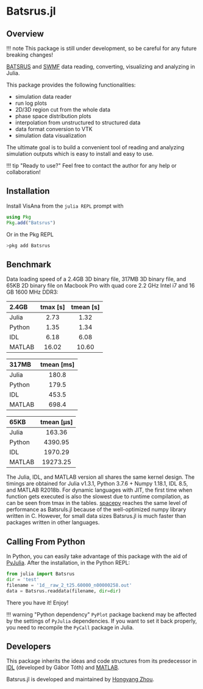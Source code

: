 # Batsrus.jl

## Overview

!!! note
    This package is still under development, so be careful for any future breaking changes!

[BATSRUS](https://github.com/MSTEM-QUDA/BATSRUS) and [SWMF](https://github.com/MSTEM-QUDA/SWMF) data reading, converting, visualizing and analyzing in Julia.

This package provides the following functionalities:
  * simulation data reader
  * run log plots
  * 2D/3D region cut from the whole data
  * phase space distribution plots
  * interpolation from unstructured to structured data
  * data format conversion to VTK
  * simulation data visualization

The ultimate goal is to build a convenient tool of reading and analyzing simulation outputs which is easy to install and easy to use.

!!! tip "Ready to use?"
    Feel free to contact the author for any help or collaboration!

## Installation
Install VisAna from the `julia REPL` prompt with
```julia
using Pkg
Pkg.add("Batsrus")
```

Or in the Pkg REPL
```julia
>pkg add Batsrus
```

## Benchmark

Data loading speed of a 2.4GB 3D binary file, 317MB 3D binary file, and 65KB 2D binary file on Macbook Pro with quad core 2.2 GHz Intel i7 and 16 GB 1600 MHz DDR3:

| 2.4GB |   tmax [s] |  tmean [s] |
|:-------|:------:|:------:|
| Julia  | 2.73  |  1.32 |
| Python | 1.35  |  1.34 |
| IDL    | 6.18  |  6.08 |
| MATLAB | 16.02 | 10.60 |

| 317MB   | tmean [ms] |
|:-------|:---------:|
| Julia  | 180.8    |
| Python | 179.5   |
| IDL    | 453.5   |
| MATLAB | 698.4  |

| 65KB   | tmean [μs] |
|:-------|:---------:|
| Julia  | 163.36    |
| Python | 4390.95   |
| IDL    | 1970.29   |
| MATLAB | 19273.25  |

The Julia, IDL, and MATLAB version all shares the same kernel design. The timings are obtained for Julia v1.3.1, Python 3.7.6 + Numpy 1.18.1, IDL 8.5, and MATLAB R2018b.
For dynamic languages with JIT, the first time when function gets executed is also the slowest due to runtime compilation, as can be seen from tmax in the tables. [spacepy](https://github.com/spacepy/spacepy) reaches the same level of performance as Batsruls.jl because of the well-optimized numpy library written in C. However, for small data sizes Batsrus.jl is much faster than packages written in other languages.

## Calling From Python

In Python, you can easily take advantage of this package with the aid of [PyJulia](https://pyjulia.readthedocs.io/en/latest/).
After the installation, in the Python REPL:
```python
from julia import Batsrus
dir = 'test'
filename = '1d__raw_2_t25.60000_n00000258.out'
data = Batsrus.readdata(filename, dir=dir)
```
There you have it! Enjoy!

!!! warning "Python dependency"
    `PyPlot` package backend may be affected by the settings of `PyJulia` dependencies. If you want to set it back properly, you need to recompile the `PyCall` package in Julia.

## Developers

This package inherits the ideas and code structures from its predecessor in [IDL](https://github.com/MSTEM-QUDA/share/tree/stable/IDL) (developed by Gábor Tóth) and [MATLAB](https://github.com/henry2004y/VisAnaMatlab).

Batsrus.jl is developed and maintained by [Hongyang Zhou](https://github.com/henry2004y).
